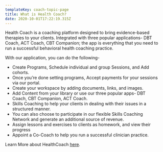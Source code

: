 ```yaml
---
templateKey: coach-topic-page
title: What is Health Coach?
date: 2020-10-01T17:22:19.315Z
---
```

Health Coach is a coaching platform designed to bring evidence-based therapies to your clients. Integrated with three popular applications- DBT Coach, ACT Coach, CBT Companion; the app is everything that you need to run a successful behavioral health coaching practice. 



With our application, you can do the following-

* Create Programs, Schedule individual and group Sessions, and Add cohorts. 
* Once you’re done setting programs, Accept payments for your sessions via our portal. 
* Create your workspace by adding documents, links, and images.
* Add Content from your library or use our three popular apps- DBT Coach, CBT Companion, ACT Coach. 
* Skills Coaching to help your clients in dealing with their issues in a structured manner. 
* You can also choose to participate in our flexible Skills Coaching Network and generate an additional source of revenue. 
* Assign lessons and exercises to clients as homework, and view their progress
* Appoint a Co-Coach to help you run a successful clinician practice. 

Learn More about HealthCoach [here](https://healthcoach.swasth.co/coach).
